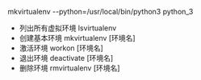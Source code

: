 mkvirtualenv --python=/usr/local/bin/python3 python_3

* 列出所有虚拟环境 lsvirtualenv
* 创建基本环境 mkvirtualenv [环境名]
* 激活环境 workon [环境名]
* 退出环境 deactivate [环境名]
* 删除环境 rmvirtualenv [环境名]